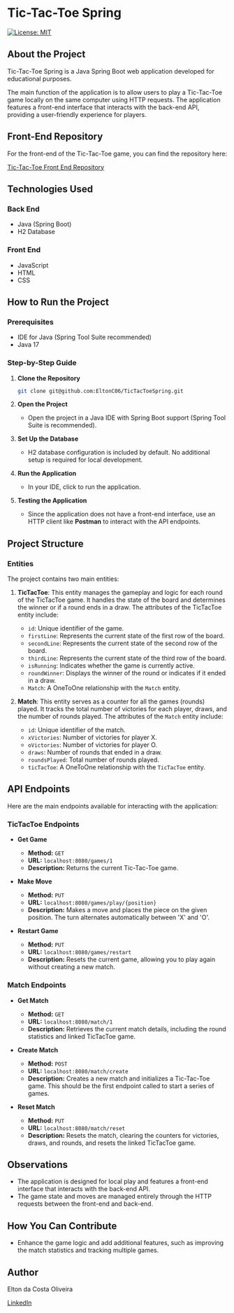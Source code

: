 # Tic-Tac-Toe Spring

[![License: MIT](https://img.shields.io/badge/License-MIT-yellow.svg)](https://github.com/EltonC06/TicTacToeSpring/blob/main/LICENSE)

## About the Project

Tic-Tac-Toe Spring is a Java Spring Boot web application developed for educational purposes.

The main function of the application is to allow users to play a Tic-Tac-Toe game locally on the same computer using HTTP requests. The application features a front-end interface that interacts with the back-end API, providing a user-friendly experience for players.

## Front-End Repository

For the front-end of the Tic-Tac-Toe game, you can find the repository here:

[Tic-Tac-Toe Front End Repository](https://github.com/EltonC06/TicTacToe-frontend)

## Technologies Used

### Back End
- Java (Spring Boot)
- H2 Database

### Front End
- JavaScript
- HTML
- CSS

## How to Run the Project

### Prerequisites
- IDE for Java (Spring Tool Suite recommended)
- Java 17

### Step-by-Step Guide

1. **Clone the Repository**
   ```bash
   git clone git@github.com:EltonC06/TicTacToeSpring.git
   ```

2. **Open the Project**
   - Open the project in a Java IDE with Spring Boot support (Spring Tool Suite is recommended).

3. **Set Up the Database**
   - H2 database configuration is included by default. No additional setup is required for local development.

4. **Run the Application**
   - In your IDE, click to run the application.

5. **Testing the Application**
   - Since the application does not have a front-end interface, use an HTTP client like **Postman** to interact with the API endpoints.

## Project Structure

### Entities

The project contains two main entities:

1. **TicTacToe**: This entity manages the gameplay and logic for each round of the TicTacToe game. It handles the state of the board and determines the winner or if a round ends in a draw. The attributes of the TicTacToe entity include:
   - `id`: Unique identifier of the game.
   - `firstLine`: Represents the current state of the first row of the board.
   - `secondLine`: Represents the current state of the second row of the board.
   - `thirdLine`: Represents the current state of the third row of the board.
   - `isRunning`: Indicates whether the game is currently active.
   - `roundWinner`: Displays the winner of the round or indicates if it ended in a draw.
   - `Match`: A OneToOne relationship with the `Match` entity.

2. **Match**: This entity serves as a counter for all the games (rounds) played. It tracks the total number of victories for each player, draws, and the number of rounds played. The attributes of the `Match` entity include:
   - `id`: Unique identifier of the match.
   - `xVictories`: Number of victories for player X.
   - `oVictories`: Number of victories for player O.
   - `draws`: Number of rounds that ended in a draw.
   - `roundsPlayed`: Total number of rounds played.
   - `ticTacToe`: A OneToOne relationship with the `TicTacToe` entity.

## API Endpoints

Here are the main endpoints available for interacting with the application:

### TicTacToe Endpoints

- **Get Game**
  - **Method:** `GET`
  - **URL:** `localhost:8080/games/1`
  - **Description:** Returns the current Tic-Tac-Toe game.

- **Make Move**
  - **Method:** `PUT`
  - **URL:** `localhost:8080/games/play/{position}`
  - **Description:** Makes a move and places the piece on the given position. The turn alternates automatically between 'X' and 'O'.

- **Restart Game**
  - **Method:** `PUT`
  - **URL:** `localhost:8080/games/restart`
  - **Description:** Resets the current game, allowing you to play again without creating a new match.

### Match Endpoints

- **Get Match**
  - **Method:** `GET`
  - **URL:** `localhost:8080/match/1`
  - **Description:** Retrieves the current match details, including the round statistics and linked TicTacToe game.

- **Create Match**
  - **Method:** `POST`
  - **URL:** `localhost:8080/match/create`
  - **Description:** Creates a new match and initializes a Tic-Tac-Toe game. This should be the first endpoint called to start a series of games.

- **Reset Match**
  - **Method:** `PUT`
  - **URL:** `localhost:8080/match/reset`
  - **Description:** Resets the match, clearing the counters for victories, draws, and rounds, and resets the linked TicTacToe game.

## Observations

- The application is designed for local play and features a front-end interface that interacts with the back-end API.
- The game state and moves are managed entirely through the HTTP requests between the front-end and back-end.

## How You Can Contribute

- Enhance the game logic and add additional features, such as improving the match statistics and tracking multiple games.

## Author

Elton da Costa Oliveira

[LinkedIn](https://www.linkedin.com/in/elton-da-costa/)
